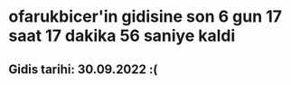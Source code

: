 # ofarukbicer'in gidisine son 6 gun 17 saat 17 dakika 56 saniye kaldi

## Gidis tarihi: 30.09.2022 :(